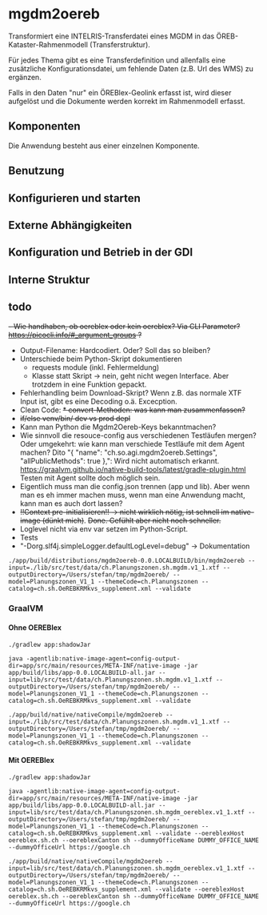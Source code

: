 # mgdm2oereb

Transformiert eine INTELRIS-Transferdatei eines MGDM in das ÖREB-Kataster-Rahmenmodell (Transferstruktur).

Für jedes Thema gibt es eine Transferdefinition und allenfalls eine zusätzliche Konfigurationsdatei, um fehlende Daten (z.B. Url des WMS) zu ergänzen.

Falls in den Daten "nur" ein ÖREBlex-Geolink erfasst ist, wird dieser aufgelöst und die Dokumente werden korrekt im Rahmenmodell erfasst.

## Komponenten

Die Anwendung besteht aus einer einzelnen Komponente.

## Benutzung

## Konfigurieren und starten

## Externe Abhängigkeiten

## Konfiguration und Betrieb in der GDI

## Interne Struktur

## todo
~~- Wie handhaben, ob oereblex oder kein oereblex? Via CLI Parameter? https://picocli.info/#_argument_groups ?~~
- Output-Filename: Hardcodiert. Oder? Soll das so bleiben?
- Unterschiede beim Python-Skript dokumentieren
   * requests module (inkl. Fehlermeldung)
   * Klasse statt Skript -> nein, geht nicht wegen Interface. Aber trotzdem in eine Funktion gepackt.
- Fehlerhandling beim Download-Skript? Wenn z.B. das normale XTF Input ist, gibt es eine Decoding o.ä. Excecption.
- Clean Code:
  ~~* convert-Methoden: was kann man zusammenfassen?~~
- ~~if/else venv/bin/ dev vs prod depl~~
- Kann man Python die Mgdm2Oereb-Keys bekanntmachen?
- Wie sinnvoll die resouce-config aus verschiedenen Testläufen mergen? Oder umgekehrt: wie kann man verschiede Testläufe mit dem Agent machen? Dito "{ "name": "ch.so.agi.mgdm2oereb.Settings", "allPublicMethods": true },": Wird nicht automatisch erkannt. https://graalvm.github.io/native-build-tools/latest/gradle-plugin.html Testen mit Agent sollte doch möglich sein.
- Eigentlich muss man die config.json trennen (app und lib). Aber wenn man es eh immer machen muss, wenn man eine Anwendung macht, kann man es auch dort lassen? 
- ~~!!Context pre-initialisieren!! -> nicht wirklich nötig, ist schnell im native-image (dünkt mich)~~. ~~Done. Gefühlt aber nicht noch schneller.~~
- Loglevel nicht via env var setzen im Python-Script.
- Tests
- "-Dorg.slf4j.simpleLogger.defaultLogLevel=debug" -> Dokumentation

```
./app/build/distributions/mgdm2oereb-0.0.LOCALBUILD/bin/mgdm2oereb --input=./lib/src/test/data/ch.Planungszonen.sh.mgdm.v1_1.xtf --outputDirectory=/Users/stefan/tmp/mgdm2oereb/ --model=Planungszonen_V1_1 --themeCode=ch.Planungszonen --catalog=ch.sh.OeREBKRMkvs_supplement.xml --validate
```


### GraalVM


#### Ohne OEREBlex
```
./gradlew app:shadowJar

java -agentlib:native-image-agent=config-output-dir=app/src/main/resources/META-INF/native-image -jar app/build/libs/app-0.0.LOCALBUILD-all.jar --input=lib/src/test/data/ch.Planungszonen.sh.mgdm.v1_1.xtf --outputDirectory=/Users/stefan/tmp/mgdm2oereb/ --model=Planungszonen_V1_1 --themeCode=ch.Planungszonen --catalog=ch.sh.OeREBKRMkvs_supplement.xml --validate
```

```
./app/build/native/nativeCompile/mgdm2oereb --input=./lib/src/test/data/ch.Planungszonen.sh.mgdm.v1_1.xtf --outputDirectory=/Users/stefan/tmp/mgdm2oereb/ --model=Planungszonen_V1_1 --themeCode=ch.Planungszonen --catalog=ch.sh.OeREBKRMkvs_supplement.xml --validate
```

#### Mit OEREBlex
```
./gradlew app:shadowJar

java -agentlib:native-image-agent=config-output-dir=app/src/main/resources/META-INF/native-image -jar app/build/libs/app-0.0.LOCALBUILD-all.jar --input=lib/src/test/data/ch.Planungszonen.sh.mgdm_oereblex.v1_1.xtf --outputDirectory=/Users/stefan/tmp/mgdm2oereb/ --model=Planungszonen_V1_1 --themeCode=ch.Planungszonen --catalog=ch.sh.OeREBKRMkvs_supplement.xml --validate --oereblexHost oereblex.sh.ch --oereblexCanton sh --dummyOfficeName DUMMY_OFFICE_NAME --dummyOfficeUrl https://google.ch
```

```
./app/build/native/nativeCompile/mgdm2oereb --input=lib/src/test/data/ch.Planungszonen.sh.mgdm_oereblex.v1_1.xtf --outputDirectory=/Users/stefan/tmp/mgdm2oereb/ --model=Planungszonen_V1_1 --themeCode=ch.Planungszonen --catalog=ch.sh.OeREBKRMkvs_supplement.xml --validate --oereblexHost oereblex.sh.ch --oereblexCanton sh --dummyOfficeName DUMMY_OFFICE_NAME --dummyOfficeUrl https://google.ch
```